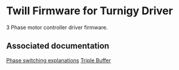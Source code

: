 # Twill Firmware for Turnigy Driver

3 Phase motor controller driver firmware.


## Associated documentation

[Phase switching explanations](https://drive.draw.io/#G0Bzw2V8vLyJThNWQ0T0RSMVpEN0U)
[Triple Buffer](https://drive.draw.io/#G0Bzw2V8vLyJThV1dJRTZ0dXRsODQ)
